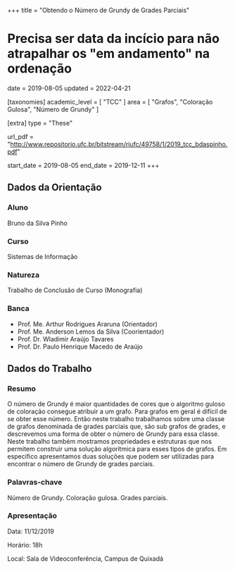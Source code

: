 +++
title = "Obtendo o Número de Grundy de Grades Parciais"
# Precisa ser data da incício para não atrapalhar os "em andamento" na ordenação
date = 2019-08-05
updated = 2022-04-21

[taxonomies]
academic_level = [ "TCC" ]
area = [ "Grafos", "Coloração Gulosa", "Número de Grundy" ]

[extra]
type = "These"

url_pdf = "http://www.repositorio.ufc.br/bitstream/riufc/49758/1/2019_tcc_bdaspinho.pdf"

start_date = 2019-08-05
end_date = 2019-12-11
+++

## Dados da Orientação

### Aluno

Bruno da Silva Pinho

### Curso

Sistemas de Informação

### Natureza

Trabalho de Conclusão de Curso (Monografia)

### Banca

- Prof. Me. Arthur Rodrigues Araruna (Orientador)
- Prof. Me. Anderson Lemos da Silva (Coorientador)
- Prof. Dr. Wladimir Araújo Tavares
- Prof. Dr. Paulo Henrique Macedo de Araújo

## Dados do Trabalho

### Resumo

O número de Grundy é maior quantidades de cores que o algoritmo guloso de coloração consegue
atribuir a um grafo. Para grafos em geral é difícil de se obter esse número. Então neste trabalho
trabalhamos sobre uma classe de grafos denominada de grades parciais que, são sub grafos
de grades, e descrevemos uma forma de obter o número de Grundy para essa classe. Neste
trabalho também mostramos propriedades e estruturas que nos permitem construir uma solução
algorítmica para esses tipos de grafos. Em especifico apresentamos duas soluções que podem ser
utilizadas para encontrar o número de Grundy de grades parciais.

### Palavras-chave

Número de Grundy. Coloração gulosa. Grades parciais.

### Apresentação

Data: 11/12/2019

Horário: 18h

Local: Sala de Videoconferência, Campus de Quixadá
